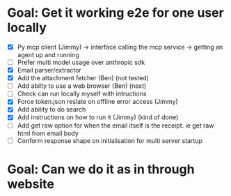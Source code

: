 # Goal: Get it working e2e for one user locally

- [x] Py mcp client (Jimmy) -> interface calling the mcp service -> getting an agent up and running
- [ ] Prefer multi model usage over anthropic sdk
- [x] Email parser/extractor
- [x] Add the attachment fetcher (Ben) (not tested)
- [ ] Add abilty to use a web browser (Ben) (next)
- [ ] Check can run locally myself with intructions
- [x] Force token.json reslate on offline error access (Jimmy)
- [x] Add ability to do search
- [x] Add instructions on how to run it (Jimmy) (kind of done)
- [ ] Add get raw option for when the email itself is the receipt. ie get raw html from email body
- [ ] Conform response shape on initialisation for multi server startup

# Goal: Can we do it as in through website
